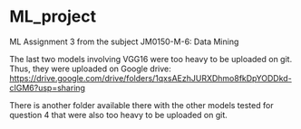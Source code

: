 # ML_project
ML Assignment 3 from the subject JM0150-M-6: Data Mining

The last two models involving VGG16 were too heavy to be uploaded on git.
Thus, they were uploaded on Google drive: https://drive.google.com/drive/folders/1qxsAEzhJURXDhmo8fkDpYODDkd-cIGM6?usp=sharing

There is another folder available there with the other models tested for question 4 that were also too heavy to be uploaded on git.
